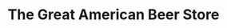 ---
title: "The Great American Beer Store"
url: /denver/the-great-american-beer-store/
shop: alcohol
---